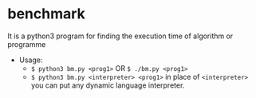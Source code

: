 # benchmark
It is a python3 program for finding the execution time of algorithm or programme 
* Usage:
  * `$ python3 bm.py <prog1>` OR `$ ./bm.py <prog1>`
  * `$ python3 bm.py <interpreter> <prog1>` in place of `<interpreter>` you can put any dynamic language interpreter.
